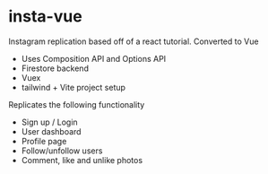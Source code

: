# insta-vue

Instagram replication based off of a react tutorial. Converted to Vue

-   Uses Composition API and Options API
-   Firestore backend
-   Vuex
-   tailwind + Vite project setup

Replicates the following functionality

-   Sign up / Login
-   User dashboard
-   Profile page
-   Follow/unfollow users
-   Comment, like and unlike photos
